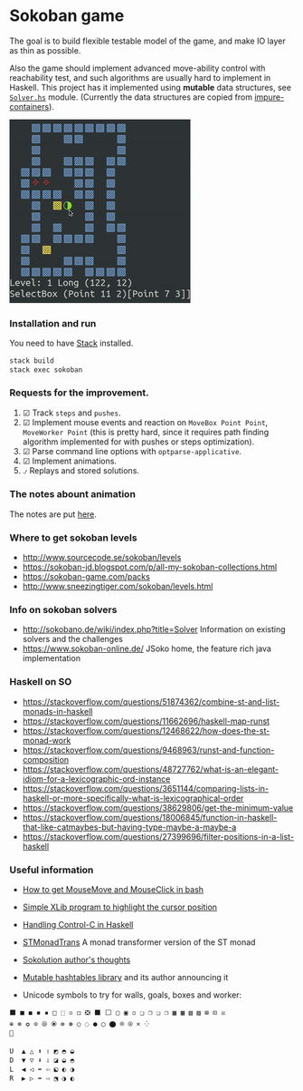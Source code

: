# Sokoban game

The goal is to build flexible testable model of the game, and make IO layer as thin as possible.

Also the game should implement advanced move-ability control with reachability test, and such algorithms 
are usually hard to implement in Haskell. This project has it implemented using
**mutable** data structures, see [`Solver.hs`](src/Sokoban/Solver.hs) module. (Currently the data structures are copied from [impure-containers](https://hackage.haskell.org/package/impure-containers)).

![Box reachability demo](docs/sokoban.gif)

### Installation and run
                        
You need to have [Stack](https://docs.haskellstack.org/en/stable/) installed.

```
stack build
stack exec sokoban
```

### Requests for the improvement. 

1. ☑ Track `steps` and `pushes`.
1. ☑ Implement mouse events and reaction on `MoveBox Point Point`, `MoveWorker Point`
    (this is pretty hard, since it requires path finding algorithm implemented for with
    pushes or steps optimization).
1. ☑ Parse command line options with `optparse-applicative`.
1. ☑ Implement animations.
1. ⍻ Replays and stored solutions.

### The notes abount animation

The notes are put [here](docs/animation.md).


### Where to get sokoban levels

- http://www.sourcecode.se/sokoban/levels
- https://sokoban-jd.blogspot.com/p/all-my-sokoban-collections.html
- https://sokoban-game.com/packs
- http://www.sneezingtiger.com/sokoban/levels.html

### Info on sokoban solvers

- http://sokobano.de/wiki/index.php?title=Solver Information on existing solvers and the challenges
- https://www.sokoban-online.de/ JSoko home, the feature rich java implementation


### Haskell on SO

- https://stackoverflow.com/questions/51874362/combine-st-and-list-monads-in-haskell
- https://stackoverflow.com/questions/11662696/haskell-map-runst
- https://stackoverflow.com/questions/12468622/how-does-the-st-monad-work
- https://stackoverflow.com/questions/9468963/runst-and-function-composition
- https://stackoverflow.com/questions/48727762/what-is-an-elegant-idiom-for-a-lexicographic-ord-instance
- https://stackoverflow.com/questions/3651144/comparing-lists-in-haskell-or-more-specifically-what-is-lexicographical-order
- https://stackoverflow.com/questions/38629806/get-the-minimum-value
- https://stackoverflow.com/questions/18006845/function-in-haskell-that-like-catmaybes-but-having-type-maybe-a-maybe-a
- https://stackoverflow.com/questions/27399696/filter-positions-in-a-list-haskell



### Useful information

- [How to get MouseMove and MouseClick in bash](https://stackoverflow.com/a/5970472/5066426)
- [Simple XLib program to highlight the cursor position](https://github.com/arp242/find-cursor)
- [Handling Control-C in Haskell](https://neilmitchell.blogspot.com/2015/05/handling-control-c-in-haskell.html?m=1)
- [STMonadTrans](https://hackage.haskell.org/package/STMonadTrans) A monad transformer version of the ST monad
- [Sokolution author's thoughts](http://sokobano.de/wiki/index.php?title=Sokoban_solver_%22scribbles%22_by_Florent_Diedler_about_the_Sokolution_solver)
- [Mutable hashtables library](https://hackage.haskell.org/package/hashtables-1.2.3.4) and its author announcing it

- Unicode symbols to try for walls, goals, boxes and worker:

```
⬛ ■ ◼ ◾ ▪ □ ⬚ ▫ ◻ ❎ ⬛ ⬜ ▢ ▣ ◽ ❑ ❒ ❏ ❐ ▩ ▦ ▧ ▨ ⊞ ⊡ ☒
⊕ ⊗ ✪ ⊙ ⦾ ⦿ ⊚ ⊛ ○ ◌ ● ◯ ⬤ ⌾ ⍟ ⨯ ⁘
🦄

U  ▲ △ ⬆ ⇧ ◩ ◓ ◒
D  ▼ ▽ ⬇ ⇩ ◪ ◒ ◓
L  ◀ ◁ ⬅ ⇦ ⬕ ◐ ◑
R  ▶ ▷ ➡ ⇨ ⬔ ◑ ◐
```
